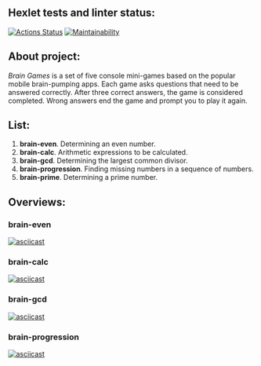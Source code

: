 <b><h2>Hexlet tests and linter status:</h2></b>
[![Actions Status](https://github.com/BDRunner/frontend-project-lvl1/workflows/hexlet-check/badge.svg)](https://github.com/BDRunner/frontend-project-lvl1/actions)
[![Maintainability](https://api.codeclimate.com/v1/badges/a99a88d28ad37a79dbf6/maintainability)](https://codeclimate.com/github/BDRunner/frontend-project-lvl1/maintainability)

<h2><b>About project:</b></h2>
<p><i>Brain Games</i> is a set of five console mini-games based on the popular mobile brain-pumping apps. Each game asks questions that need to be answered correctly. After three correct answers, the game is considered completed. Wrong answers end the game and prompt you to play it again.</p>


<h2><b>List:</b></h2>
<ol>
  <li><b>brain-even</b>. Determining an even number.</li>
  <li><b>brain-calc</b>. Arithmetic expressions to be calculated.</li>
  <li><b>brain-gcd</b>. Determining the largest common divisor.</li>
  <li><b>brain-progression</b>. Finding missing numbers in a sequence of numbers.</li>
  <li><b>brain-prime</b>. Determining a prime number.</li>
</ol>

<h2><b>Overviews:</b></h2>

<h3><b>brain-even</b></h3>

[![asciicast](https://asciinema.org/a/wXPzLpLPdiIAWrFAgQUJiaCOY.svg)](https://asciinema.org/a/wXPzLpLPdiIAWrFAgQUJiaCOY)

<h3><b>brain-calc</b></h3>

[![asciicast](https://asciinema.org/a/2FHf1JePpQCGdu6w5O0JjI2Ww.svg)](https://asciinema.org/a/2FHf1JePpQCGdu6w5O0JjI2Ww)

<h3><b>brain-gcd</b></h3>

[![asciicast](https://asciinema.org/a/2zPVeEZ9wEwRt4d9W3zQDDhtU.svg)](https://asciinema.org/a/2zPVeEZ9wEwRt4d9W3zQDDhtU)

<h3><b>brain-progression</b></h3>

[![asciicast](https://asciinema.org/a/6o6vbRsN7S9O33xW7Lp7Az6l4.svg)](https://asciinema.org/a/6o6vbRsN7S9O33xW7Lp7Az6l4)

